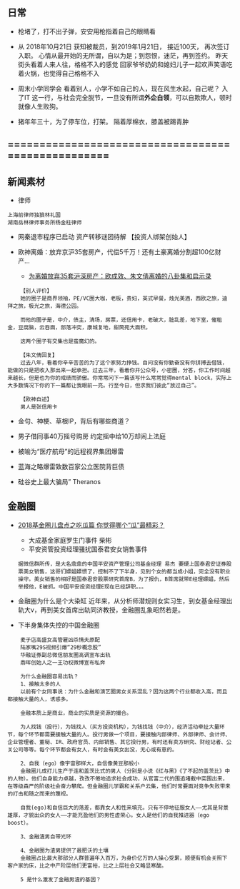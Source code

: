 ## 日常
- 枪堵了，打不出子弹，安安用枪指着自己的眼睛看
- 从 2018年10月21日 获知被裁员，到2019年1月21日， 接近100天， 再次签订入职。 
  心情从最开始的无所谓，自以为是；到怨恨，迷茫，再到签约。
  昨天街头看着人来人往，格格不入的感觉
  回家爷爷奶奶和媳妇儿子一起欢声笑语吃着火锅，也觉得自己格格不入

- 周末小学同学会
  看着别人，小学不如自己的人，现在风生水起，自己呢？
  入了IT 这一行，与社会完全脱节，一旦没有所谓**外企白领**，可以自欺欺人，顿时就像人生败狗。

- 猪年年三十，为了停车位，打架。 隔着厚棉衣，膝盖被踢青肿

===================================================
---

## 新闻素材

+ 律师
```
上海前律师独狼林礼国
湖南岳林律师事务所杨金柱律师
```

+ 网秦退市程序已启动 资产转移谜团待解 【投资人绑架创始人】

+ 欧神离婚：放弃京沪35套房产，代偿5千万！还有土豪离婚分割超100亿财产...
	+ [为离婚放弃35套沪深房产：欧成效、朱文倩离婚的八卦集和启示录](https://baijiahao.baidu.com/s?id=1590029448329643146&wfr=spider&for=pc)

```
	【别人评价】
	她的圈子是商界领袖，PE/VC圈大咖，老板，贵妇，英式早餐，烛光美酒，西欧之旅，迪拜之旅，极光之旅，海德公园。

	而他的圈子是，中介，债主，清场，房票，还信用卡，老破大，脏乱差，地下室，催租金，豆腐脑，云吞面，部落冲突，康城复地，甜筒苑大面积。

	这两个圈子有交集也是蛮魔幻的。

	【朱文倩回复】
	过去八年，看着你辛辛苦苦的为了这个家努力挣钱。自问没有你勤奋没有你拼搏去借钱，能做的只是把收入那出来一起承担。过去三年，看着你开公众号，小密圈，分答，你工作时间越来越长，但是也为你的成绩而骄傲。你常常问下一篇该写什么常常觉得mental block，实际上大多数情况下你的下一篇都让我眼前一亮。行至今日，但求我们彼此“放过自己”。

	【欧神自述】
	男人是张信用卡

```

+ 金句、神梗、草根IP，背后有哪些商道？

+ 男子借同事40万摇号购房 约定摇中给10万却闹上法庭


+ 被喻为“医疗航母”的远程视界集团爆雷
+ 蓝海之略爆雷致数百家公立医院背巨债

+ 硅谷史上最大骗局” Theranos


## 金融圈
+ [2018基金圈儿盘点之吃瓜篇 你觉得哪个“瓜”最精彩？](http://fund.10jqka.com.cn/20181227/c608941073.shtml)
	+ 大成基金家庭罗生门事件 柴彬
	+ 平安资管投资经理骚扰国泰君安女销售事件
	```
	据微信群所传，是大名鼎鼎的中国平安资产管理公司基金经理 易杰 要硬上国泰君安证券股票美女销售，这哥们嫖娼嫖惯了，控制不了下半身，见到个女的都当成小姐，完全没有职业操守。美女销售的相好是国泰君安股票研究首席B，为了报仇，B首席就带E经理嫖娼，然后举报他，E被抓。中国平安投资经理E现在已经辞职。。。
	```

+ 金融圈为什么是个大染缸
近年来，从分析师潜规则女实习生，到女基金经理出轨大v，再到美女首席出轨同济教授，金融圈乱象昭然若是。

+ 下半身集体失控的中国金融圈 
```
	麦子店高盛女高管雇凶杀情夫原配
	陆家嘴29S视频引爆“29秒概念股”
	华融证券副总微信朋友圈高调宣布出轨
	鼎晖创始人之一王功权微博宣布私奔

	为什么金融圈容易出轨？
	1、接触太多的人
	以前有个女同事说：为什么金融和演艺圈男女关系混乱？因为这两个行业都收入高，而且都接触大量的人，诱惑多。

	金融本质上是商业，商业的实质是资源的撮合。

	为人找钱（投行），为钱找人（买方投资机构），为钱找钱（中介），经济活动牵扯大量环节，每个环节都需要接触大量的人。投行男做一个项目，要接触内部律师、外部律师、会计师、企业管理者、董秘、IR、政府官员、内部销售、其它投行男，有时还有卖方研究、财经记者、公关公司等等。每个环节都会有女人，有时会有美女出没，无心或有意的。

	2、自我（ego）像宇宙那样大，自信像黄豆那般小
	金融圈儿成打儿生产于连和盖茨比式的男人（分别是小说《红与黑》《了不起的盖茨比》中的人物）。他们自身能力卓越，孜孜不倦地追求社会成功，从官富二代的围追堵截中突围出来，在等级森严的阶级社会奋力攀爬。但金融圈儿学霸和关系户云集，他们时常要面对竞争失败带来的打击和随之而来的蔑视。

	自我(ego)和自信巨大的落差，都靠女人和性来填充。只有不停地征服女人——尤其是背景雄厚，才貌出众的女人——才能充盈他们的男性虚荣心。女人是他们的自我推进器（ego boost）。

	3、金融渣男自带光环

	4、金融圈为渣男提供了最肥沃的土壤
	金融圈占比最大那部分人群普遍年入百万，为身价亿万的人操心受累，顺便有机会关照下客户家的床，比之中产阶层他们更富裕，比之上层社会又略显寒酸。

	5 是什么激发了金融男渣的基因？
```
